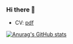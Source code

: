 ### Hi there 👋

- CV: [pdf](https://raw.githubusercontent.com/andriyor/andriyor/master/andriyor.pdf)

[![Anurag's GitHub stats](https://github-readme-stats.vercel.app/api?username=andriyor)](https://github.com/anuraghazra/github-readme-stats)
